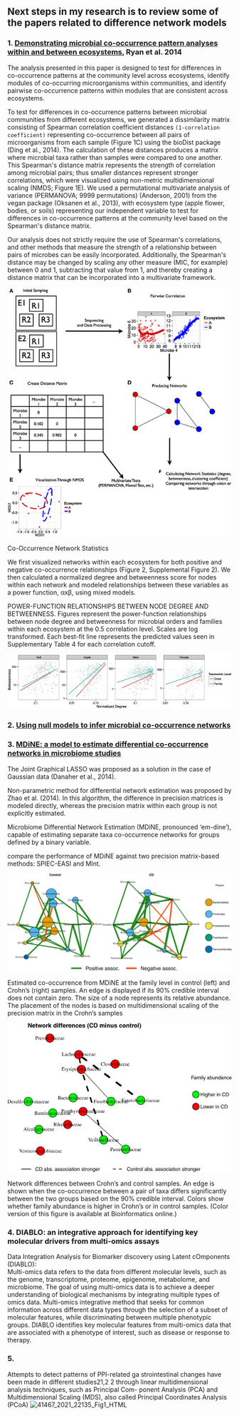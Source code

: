 ## Next steps in my research is to review some of the papers related to difference network models


### 1. [Demonstrating microbial co-occurrence pattern analyses within and between ecosystems](https://www.frontiersin.org/articles/10.3389/fmicb.2014.00358/full), Ryan et al. 2014

The analysis presented in this paper is designed to test for differences in co-occurrence patterns at the community level across ecosystems, identify modules of co-occurring microorganisms within communities, and identify pairwise co-occurrence patterns within modules that are consistent across ecosystems.

To test for differences in co-occurrence patterns between microbial communities from different ecosystems, we generated a dissimilarity matrix consisting of Spearman correlation coefficient distances ```(1-correlation coefficient)``` representing co-occurrence between all pairs of microorganisms from each sample (Figure 1C) using the bioDist package (Ding et al., 2014). 
The calculation of these distances produces a matrix where microbial taxa rather than samples were compared to one another. 
This Spearman's distance matrix represents the strength of correlation among microbial pairs; thus smaller distances represent stronger correlations, which were visualized using non-metric multidimensional scaling (NMDS; Figure 1E). 
We used a permutational multivariate analysis of variance (PERMANOVA; 9999 permutations) (Anderson, 2001) from the vegan package (Oksanen et al., 2013), with ecosystem type (apple flower, bodies, or soils) representing our independent variable to test for differences in co-occurrence patterns at the community level based on the Spearman's distance matrix.

Our analysis does not strictly require the use of Spearman's correlations, and other methods that measure the strength of a relationship between pairs of microbes can be easily incorporated. Additionally, the Spearman's distance may be changed by scaling any other measure (MIC, for example) between 0 and 1, subtracting that value from 1, and thereby creating a distance matrix that can be incorporated into a multivariate framework.

![image](https://github.com/EngineerDanny/CS685-Microbe-Network-Research/blob/main/Fall-2023/fmicb-05-00358-g001.jpg)

Co-Occurrence Network Statistics

We first visualized networks within each ecosystem for both positive and negative co-occurrence relationships (Figure 2, Supplemental Figure 2). We then calculated a normalized degree and betweenness score for nodes within each network and modeled relationships between these variables as a power function, αxβ, using mixed models. 

POWER-FUNCTION RELATIONSHIPS BETWEEN NODE DEGREE AND BETWEENNESS. Figures represent the power-function relationships between node degree and betweenness for microbial orders and families within each ecosystem at the 0.5 correlation level. Scales are log transformed. Each best-fit line represents the predicted values seen in Supplementary Table 4 for each correlation cutoff.

![image](https://github.com/EngineerDanny/CS685-Microbe-Network-Research/blob/main/Fall-2023/fmicb-05-00358-g003.jpg)

### 2. [Using null models to infer microbial co-occurrence networks](https://journals.plos.org/plosone/article?id=10.1371/journal.pone.0176751)

### 3. [MDiNE: a model to estimate differential co-occurrence networks in microbiome studies](https://academic.oup.com/bioinformatics/article/36/6/1840/5614428)

The Joint Graphical LASSO was proposed as a solution in the case of Gaussian data (Danaher et al., 2014).

Non-parametric method for differential network estimation was proposed by Zhao et al. (2014). In this algorithm, the difference in precision matrices is modeled directly, whereas the precision matrix within each group is not explicitly estimated. 

Microbiome Differential Network Estimation (MDiNE, pronounced ‘em-dine’), capable of estimating separate taxa co-occurrence networks for groups defined by a binary variable. 

compare the performance of MDiNE against two precision matrix-based methods: SPIEC-EASI and MInt.

![image](https://github.com/EngineerDanny/CS685-Microbe-Network-Research/blob/main/Fall-2023/bioinformatics_36_6_1840_f4.jpeg)

Estimated co-occurrence from MDiNE at the family level in control (left) and Crohn’s (right) samples. 
An edge is displayed if its 90% credible interval does not contain zero. 
The size of a node represents its relative abundance. 
The placement of the nodes is based on multidimensional scaling of the precision matrix in the Crohn’s samples

![image](https://github.com/EngineerDanny/CS685-Microbe-Network-Research/blob/main/Fall-2023/bioinformatics_36_6_1840_f5.jpeg)

Network differences between Crohn’s and control samples. 
An edge is shown when the co-occurrence between a pair of taxa differs significantly between the two groups based on the 90% credible interval. 
Colors show whether family abundance is higher in Crohn’s or in control samples. 
(Color version of this figure is available at Bioinformatics online.)

### 4. DIABLO: an integrative approach for identifying key molecular drivers from multi-omics assays
Data Integration Analysis for Biomarker discovery using Latent cOmponents (DIABLO):  
Multi-omics data refers to the data from different molecular levels, such as the genome, transcriptome, proteome, epigenome, metabolome, and microbiome.
The goal of using multi-omics data is to achieve a deeper understanding of biological mechanisms by integrating multiple types of omics data.
Multi-omics integrative method that seeks for common information across different data types through the selection of a subset of molecular features, while discriminating between multiple phenotypic groups.
DIABLO identifies key molecular features from multi-omics data that are associated with a phenotype of interest, such as disease or response to therapy.

### 5.

Attempts to detect patterns of PPI-related ga strointestinal changes have been made in different studies21,2 
2 through linear multidimensional analysis techniques, such as Principal Com- ponent Analysis (PCA) and Multidimensional Scaling (MDS), also called Principal Coordinates Analysis (PCoA)
![41467_2021_22135_Fig1_HTML](https://github.com/EngineerDanny/CS685-Microbe-Network-Research/assets/47421661/de65e54b-c6ff-4fc8-902b-15178aa2aec9)


